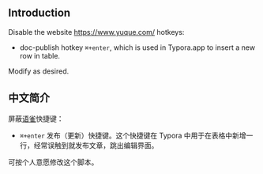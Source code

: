 ## Introduction

Disable the website https://www.yuque.com/ hotkeys:
- doc-publish hotkey `⌘+enter`, which is used in Typora.app to insert a new row in table.

Modify as desired.


## 中文简介

屏蔽[语雀](https://www.yuque.com/)快捷键：
-  `⌘+enter` 发布（更新）快捷键。这个快捷键在 Typora 中用于在表格中新增一行，经常误触到就发布文章，跳出编辑界面。

可按个人意愿修改这个脚本。
